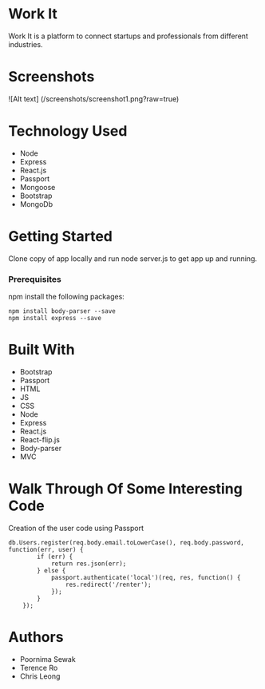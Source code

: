 # Work It

Work It is a platform to connect startups and professionals from different industries.

# Screenshots
  
![Alt text] (/screenshots/screenshot1.png?raw=true)

# Technology Used
* Node
* Express
* React.js
* Passport
* Mongoose
* Bootstrap
* MongoDb

# Getting Started

Clone copy of app locally and run node server.js to get app up and running.

### Prerequisites

npm install the following packages:
```
npm install body-parser --save
npm install express --save
```
# Built With
* Bootstrap
* Passport
* HTML
* JS
* CSS
* Node
* Express
* React.js
* React-flip.js
* Body-parser
* MVC

# Walk Through Of Some Interesting Code

Creation of the user code using Passport
```
db.Users.register(req.body.email.toLowerCase(), req.body.password, function(err, user) {
        if (err) {
            return res.json(err);
        } else {
            passport.authenticate('local')(req, res, function() {
                res.redirect('/renter');
            });
        }
    });
```


# Authors
* Poornima Sewak
* Terence Ro
* Chris Leong

